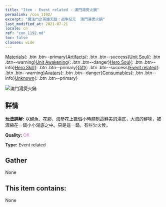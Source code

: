 ```yaml
---
title: "Item - Event related - 澳門湯煲火鍋"
permalink: /con_1192/
excerpt: "魔法门之英雄无敌：战争纪元  澳門湯煲火鍋"
last_modified_at: 2021-07-21
locale: cn
ref: "con_1192.md"
toc: false
classes: wide
---
```

 [Materials](/ItemsCN/){: .btn .btn--primary}[Artifacts](/ItemsCN/Artifacts/){: .btn .btn--success}[Unit Soul](/ItemsCN/UnitSoul/){: .btn .btn--warning}[Unit Awakening](/ItemsCN/UnitAwakening/){: .btn .btn--danger}[Hero Soul](/ItemsCN/HeroSoul/){: .btn .btn--info}[Hero Skill](/ItemsCN/HeroSkill/){: .btn .btn--primary}[Gift](/ItemsCN/Gift/){: .btn .btn--success}[Event related](/ItemsCN/Events/){: .btn .btn--warning}[Avatars](/ItemsCN/Avatars/){: .btn .btn--danger}[Consumables](/ItemsCN/Consumables/){: .btn .btn--info}[Unknown](/ItemsCN/Unknown/){: .btn .btn--primary}

 ![澳門湯煲火鍋](/images/t/i_81513331.png)

## 詳情
 **玩法詳解:** 以鮑魚、花膠、海參花上數個小時熬制這鮮美的湯底，大海的鮮味，被濃縮在一鍋小小湯底之中。只是這一鍋，有些欠火候。

 **Quality:** <span style="color: #DA70D6">OK</span>

 **Type:** Event related

## Gather

  None

## This item contains:

  None

